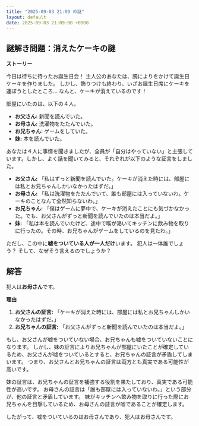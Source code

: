 ```yaml
---
title: "2025-09-03 21:09 の謎"
layout: default
date: 2025-09-03 21:09:00 +0900
---
```

## 謎解き問題：消えたケーキの謎

**ストーリー**

今日は待ちに待ったお誕生日会！
主人公のあなたは、腕によりをかけて誕生日ケーキを作りました。
しかし、飾りつけも終わり、いざお誕生日席にケーキを運ぼうとしたところ…
なんと、ケーキが消えているのです！

部屋にいたのは、以下の４人。

*   **お父さん:** 新聞を読んでいた。
*   **お母さん:** 洗濯物をたたんでいた。
*   **お兄ちゃん:** ゲームをしていた。
*   **妹:** 本を読んでいた。

あなたは４人に事情を聞きましたが、全員が「自分はやっていない」と主張しています。しかし、よく話を聞いてみると、それぞれが以下のような証言をしました。

*   **お父さん:** 「私はずっと新聞を読んでいた。ケーキが消えた時には、部屋には私とお兄ちゃんしかいなかったはずだ。」
*   **お母さん:** 「私は洗濯物をたたんでいて、誰も部屋には入っていないわ。ケーキのことなんて全然知らないわ。」
*   **お兄ちゃん:** 「僕はゲームに夢中で、ケーキが消えたことにも気づかなかった。でも、お父さんがずっと新聞を読んでいたのは本当だよ。」
*   **妹:** 「私は本を読んでいたけど、途中で喉が渇いてキッチンに飲み物を取りに行ったの。その時、お兄ちゃんがゲームをしているのを見たわ。」

ただし、この中に**嘘をついている人が一人だけ**います。
犯人は一体誰でしょう？
そして、なぜそう言えるのでしょうか？

## 解答

犯人は**お母さん**です。

**理由**

1.  **お父さんの証言:** 「ケーキが消えた時には、部屋には私とお兄ちゃんしかいなかったはずだ。」
2.  **お兄ちゃんの証言:** 「お父さんがずっと新聞を読んでいたのは本当だよ。」

もし、お父さんが嘘をついていない場合、お兄ちゃんも嘘をついていないことになります。
しかし、妹の証言によりお兄ちゃんが部屋にいたことが確定しているため、お父さんが嘘をついているとすると、お兄ちゃんの証言が矛盾してしまいます。
つまり、お父さんとお兄ちゃんの証言は両方とも真実である可能性が高いです。

妹の証言は、お兄ちゃんの証言を補強する役割を果たしており、真実である可能性が高いです。
お母さんの証言は「誰も部屋には入っていないわ。」という部分が、他の証言と矛盾しています。
妹がキッチンへ飲み物を取りに行った際にお兄ちゃんを目撃しているため、お母さんの証言が嘘であることが確定します。

したがって、嘘をついているのはお母さんであり、犯人はお母さんです。
